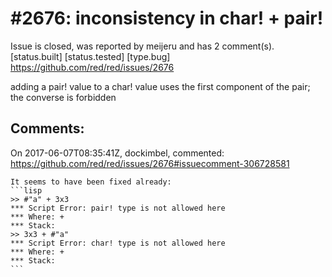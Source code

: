 
#2676: inconsistency in char! + pair! 
================================================================================
Issue is closed, was reported by meijeru and has 2 comment(s).
[status.built] [status.tested] [type.bug]
<https://github.com/red/red/issues/2676>

adding a pair! value to a char! value uses the first component of the pair; the converse is forbidden


Comments:
--------------------------------------------------------------------------------

On 2017-06-07T08:35:41Z, dockimbel, commented:
<https://github.com/red/red/issues/2676#issuecomment-306728581>

    It seems to have been fixed already:
    ```lisp
    >> #"a" + 3x3
    *** Script Error: pair! type is not allowed here
    *** Where: +
    *** Stack: 
    >> 3x3 + #"a"
    *** Script Error: char! type is not allowed here
    *** Where: +
    *** Stack: 
    ```

